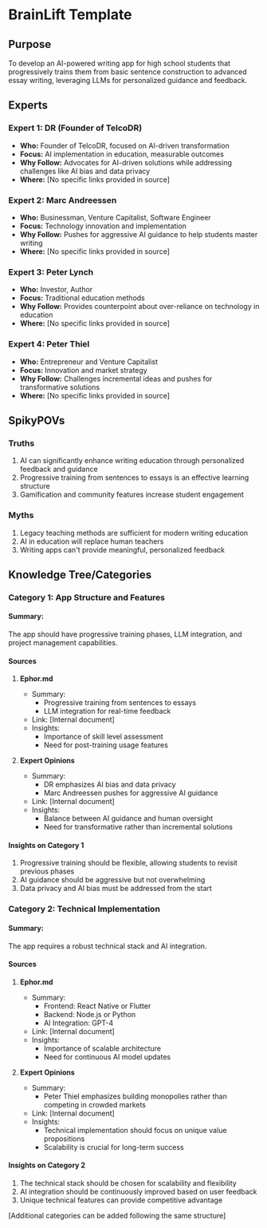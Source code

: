# BrainLift Template

## Purpose
To develop an AI-powered writing app for high school students that progressively trains them from basic sentence construction to advanced essay writing, leveraging LLMs for personalized guidance and feedback.

## Experts
### Expert 1: DR (Founder of TelcoDR)
- **Who:** Founder of TelcoDR, focused on AI-driven transformation
- **Focus:** AI implementation in education, measurable outcomes
- **Why Follow:** Advocates for AI-driven solutions while addressing challenges like AI bias and data privacy
- **Where:** [No specific links provided in source]

### Expert 2: Marc Andreessen
- **Who:** Businessman, Venture Capitalist, Software Engineer
- **Focus:** Technology innovation and implementation
- **Why Follow:** Pushes for aggressive AI guidance to help students master writing
- **Where:** [No specific links provided in source]

### Expert 3: Peter Lynch
- **Who:** Investor, Author
- **Focus:** Traditional education methods
- **Why Follow:** Provides counterpoint about over-reliance on technology in education
- **Where:** [No specific links provided in source]

### Expert 4: Peter Thiel
- **Who:** Entrepreneur and Venture Capitalist
- **Focus:** Innovation and market strategy
- **Why Follow:** Challenges incremental ideas and pushes for transformative solutions
- **Where:** [No specific links provided in source]

## SpikyPOVs
### Truths
1. AI can significantly enhance writing education through personalized feedback and guidance
2. Progressive training from sentences to essays is an effective learning structure
3. Gamification and community features increase student engagement

### Myths
1. Legacy teaching methods are sufficient for modern writing education
2. AI in education will replace human teachers
3. Writing apps can't provide meaningful, personalized feedback

## Knowledge Tree/Categories
### Category 1: App Structure and Features
#### Summary:
The app should have progressive training phases, LLM integration, and project management capabilities.

#### Sources
1. **Ephor.md**
   - Summary:
     - Progressive training from sentences to essays
     - LLM integration for real-time feedback
   - Link: [Internal document]
   - Insights:
     - Importance of skill level assessment
     - Need for post-training usage features

2. **Expert Opinions**
   - Summary:
     - DR emphasizes AI bias and data privacy
     - Marc Andreessen pushes for aggressive AI guidance
   - Link: [Internal document]
   - Insights:
     - Balance between AI guidance and human oversight
     - Need for transformative rather than incremental solutions

#### Insights on Category 1
1. Progressive training should be flexible, allowing students to revisit previous phases
2. AI guidance should be aggressive but not overwhelming
3. Data privacy and AI bias must be addressed from the start

### Category 2: Technical Implementation
#### Summary:
The app requires a robust technical stack and AI integration.

#### Sources
1. **Ephor.md**
   - Summary:
     - Frontend: React Native or Flutter
     - Backend: Node.js or Python
     - AI Integration: GPT-4
   - Link: [Internal document]
   - Insights:
     - Importance of scalable architecture
     - Need for continuous AI model updates

2. **Expert Opinions**
   - Summary:
     - Peter Thiel emphasizes building monopolies rather than competing in crowded markets
   - Link: [Internal document]
   - Insights:
     - Technical implementation should focus on unique value propositions
     - Scalability is crucial for long-term success

#### Insights on Category 2
1. The technical stack should be chosen for scalability and flexibility
2. AI integration should be continuously improved based on user feedback
3. Unique technical features can provide competitive advantage

[Additional categories can be added following the same structure]